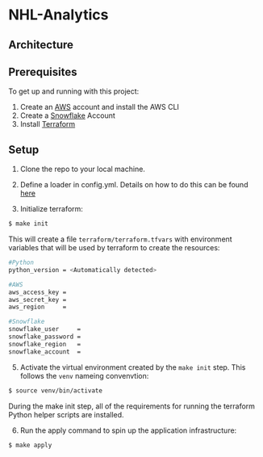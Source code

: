 # NHL-Analytics



## Architecture



## Prerequisites
To get up and running with this project:
1. Create an [AWS](https://aws.amazon.com/) account and install the AWS CLI
2. Create a [Snowflake](https://www.snowflake.com/) Account
3. Install [Terraform](https://developer.hashicorp.com/terraform/downloads)

## Setup
1. Clone the repo to your local machine.

3. Define a loader in config.yml. Details on how to do this can be found [here](loaders/README.md)

4. Initialize terraform: 
```sh
$ make init
```
This will create a file `terraform/terraform.tfvars` with environment variables that will be used by terraform to create the resources:
```sh
#Python
python_version = <Automatically detected>

#AWS
aws_access_key = 
aws_secret_key = 
aws_region     = 

#Snowflake
snowflake_user     = 
snowflake_password = 
snowflake_region   = 
snowflake_account  = 
```


5. Activate the virtual environment created by the `make init` step. This follows the `venv` nameing convenvtion:
```sh
$ source venv/bin/activate
```
During the make init step, all of the requirements for running the terraform Python helper scripts are installed. 

6. Run the apply command to spin up the application infrastructure: 
```sh
$ make apply
```
